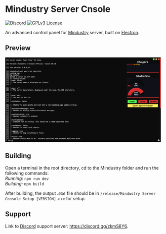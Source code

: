 # Mindustry Server Cnsole

[![Discord](https://img.shields.io/discord/719256219700953311)](https://discord.gg/zkmS8Y6)
[![GPLv3 License](https://img.shields.io/badge/License-GPL%20v3-yellow.svg)](LICENSE.txt)

An advanced control panel for [Mindustry](https://github.com/Anuken/Mindustry) server, built on [Electron](https://github.com/electron/electron).

## Preview

![Preview](resources/preview.png)

## Building

Open a terminal in the root directory, cd to the Mindustry folder and run the following commands: <br>
_Running:_ `npm run dev` <br>
_Building:_ `npm build`

After building, the output _.exe_ file should be in `/release/Mindustry Server Console Setup [VERSION].exe` for setup.

## Support

Link to [Discord](https://discord.gg/zkmS8Y6) support server: https://discord.gg/zkmS8Y6.
